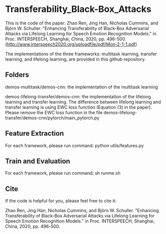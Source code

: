 # Transferability_Black-Box_Attacks

This is the code of the paper: Zhao Ren, Jing Han, Nicholas Cummins, and Björn W. Schuller. "Enhancing Transferability of Black-Box Adversarial Attacks via Lifelong Learning for Speech Emotion Recognition Models." in Proc. INTERSPEECH, Shanghai, China, 2020, pp. 496-500. (http://www.interspeech2020.org/uploadfile/pdf/Mon-2-1-1.pdf)

The implementations of the three frameworks: multitask learning, transfer learning, and lifelong learning, are provided in this github repository.

## Folders 

demos-multitask/demos-cnn: the implementation of the multitask learning

demos-lifelong-transfer/demos-cnn: the implementation of the lifelong learning and transfer learning. The difference between lifelong learning and transfer learning is using EWC loss function (Equation (3) in the paper). Please remove the EWC loss function in the file demos-lifelong-transfer/demos-cnn/pytorch/main_pytorch.py


## Feature Extraction

For each framework, please run command: python utils/features.py

## Train and Evaluation

For each framework, please run command: sh runme.sh

## Cite

If the code is helpful for you, please feel free to cite it: 

Zhao Ren, Jing Han, Nicholas Cummins, and Björn W. Schuller. "Enhancing Transferability of Black-Box Adversarial Attacks via Lifelong Learning for Speech Emotion Recognition Models." in Proc. INTERSPEECH, Shanghai, China, 2020, pp. 496-500.





